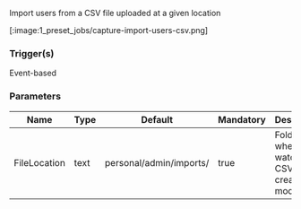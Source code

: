 
Import users from a CSV file uploaded at a given location

[:image:1_preset_jobs/capture-import-users-csv.png]

### Trigger(s)
Event-based


### Parameters
|Name|Type|Default|Mandatory|Description|
|----|----|-------|---------|-----------|
|FileLocation|text|personal/admin/imports/|true|Folder path where to watch for CSV files created or modified.|


